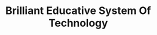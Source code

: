 ---
title: "Brilliant Educative System Of Technology"
url: /zwedru/brilliant-educative-system-of-technology/
shop: Kopieren
---